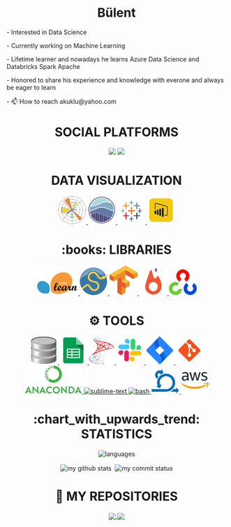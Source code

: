 <div> <h1 align="center"> Bülent </h1> </div>
<p>- Interested in Data Science <Bülent/p>
<p>- Currently working on Machine Learning </p>
<p>- Lifetime learner and nowadays he learns Azure Data Science and Databricks Spark Apache </p>
<p>- Honored to share his experience and knowledge with everone and always be eager to learn </p>
<p>- 📫 How to reach akuklu@yahoo.com</p>

<div> <h1 align="center"> SOCIAL PLATFORMS </h1> 
<p align="center">
<a href="https://https:/www.linkedin.com/in/b%C3%BClent-akuklu-4292a1223/"/><img src="https://img.shields.io/badge/linkedin-%230077B5.svg?&style=for-the-badge&logo=linkedin&logoColor=white" /></a>
<a href="mailto:earslan4e@gmail.com"><img src="https://img.shields.io/badge/gmail-f1f2f6.svg?&style=for-the-badge&logo=gmail&logoColor=red" /></a>
  <!--
<a href="https://medium.com/@arslanevren"><img src="https://img.shields.io/badge/%20-medium-black?&style=for-the-badge&logoColor=white" /></a>
<a href="#"><img src="https://komarev.com/ghpvc/?username=bulent-1111" alt="bulent-1111" height="28"/></a>
</p></div>
-->
<div align="center"> <h1 align="center"> DATA VISUALIZATION </h1> </div>
<p align="center">
<a href="#" target="_blank"> <img src="https://github.com/bulent-1111/bulent-1111/blob/main/icons/pngegg%20(1).png"/> </a> 
<a href="#" target="_blank"> <img src="https://github.com/bulent-1111/bulent-1111/blob/main/icons/seaborn.png" height="64"/> </a>    
<a href="#" target="_blank"> <img src="https://github.com/bulent-1111/bulent-1111/blob/main/icons/pngegg%20(22).png"/> </a>  
<a href="#" target="_blank"> <img src="https://github.com/bulent-1111/bulent-1111/blob/main/icons/pngegg%20(24).png"/> </a>   
  
<div align="center"> <h1 align="center">:books: LIBRARIES </h1> </div>
<p align="center">
<a href="#" target="_blank"> <img src="https://github.com/bulent-1111/bulent-1111/blob/main/icons/pngegg%20(20).png"/> </a>   
<a href="#" target="_blank"> <img src="https://github.com/bulent-1111/bulent-1111/blob/main/icons/pngegg%20(2).png"/> </a>                                                     
<a href="#" target="_blank"> <img src="https://github.com/bulent-1111/bulent-1111/blob/main/icons/pngegg%20(4).png"/> </a> 
<a href="#" target="_blank"> <img src="https://github.com/bulent-1111/bulent-1111/blob/main/icons/pngegg%20(10).png"/> </a>
<a href="#" target="_blank"> <img src="https://github.com/bulent-1111/bulent-1111/blob/main/icons/pngegg%20(17).png"/> </a>  
</p>

<div align="center"> <h1 align="center"> ⚙ TOOLS </h1> </div>
<p align="center">
<a href="#" target="_blank"> <img src="https://github.com/bulent-1111/bulent-1111/blob/main/icons/pngegg%20(5).png"/> </a> 
<a href="#" target="_blank"> <img src="https://github.com/bulent-1111/bulent-1111/blob/main/icons/pngegg%20(12).png"/> </a>  
<a href="#" target="_blank"> <img src="https://github.com/bulent-1111/bulent-1111/blob/main/icons/pngegg%20(18).png"/> </a>  
<a href="#" target="_blank"> <img src="https://github.com/bulent-1111/bulent-1111/blob/main/icons/icons8-slack-new-64.png"/> </a>                                                
<a href="#" target="_blank"> <img src="https://github.com/bulent-1111/bulent-1111/blob/main/icons/icons8-jira-64.png"/> </a>                  
<a href="#" target="_blank"> <img src="https://github.com/bulent-1111/bulent-1111/blob/main/icons/icons8-git-64.png"/> </a>
<a href="#" target="_blank"> <img src="https://github.com/bulent-1111/bulent-1111/blob/main/icons/pngegg%20(21).png"/> </a>
<a href="#" target="_blank"> <img src="https://cdn.icon-icons.com/icons2/1381/PNG/512/sublimetext_94866.png" alt="sublime-text" height="64"/> </a>
<a href="#" target="_blank"> <img src="https://www.vectorlogo.zone/logos/gnu_bash/gnu_bash-icon.svg" alt="bash" height="64"/> </a>
<a href="#" target="_blank"> <img src="https://github.com/bulent-1111/bulent-1111/blob/main/icons/pngegg%20(7).png"/> </a>  
<a href="#" target="_blank"> <img src="https://github.com/bulent-1111/bulent-1111/blob/main/icons/icons8-amazon-web-services-64.png"/> </a>                                       <div>                                                                                                                                                                             
  <div align="center"> <h1 align="center"> :chart_with_upwards_trend: STATISTICS </h1> </div>

</p align="center">
<p align="center"><img align="center" src="https://github-readme-stats.vercel.app/api/top-langs/?username=arslanevren&theme=algolia&layout=compact" alt="languages" width="50%" >
</p>
<p align="center">
<img align="center" src="https://github-readme-stats.vercel.app/api?username=arslanevren&count_private=true&theme=algolia&show_icons=true&hide_border=true" alt="my github stats" width="48%"/>&nbsp;
<img align="center" src="https://github-readme-streak-stats.herokuapp.com/?user=arslanevren&theme=algolia" alt="my commit status" width="48.2%"/>
</p>

<div align="center"> <h1 align="center"> 💾 MY REPOSITORIES  </h1> </div>
<p align="center">
<a href="https://github.com/bulent-1111/CapStone">
  <img align="center" src="https://github-readme-stats.vercel.app/api/pin/?username=bulent-1111&repo=CapStone&theme=algolia" />
</a>

<a href="https://github.com/bulent-1111/HandsOn">
  <img align="center" src="https://github-readme-stats.vercel.app/api/pin/?username=bulent-1111&repo=HandsOn&theme=algolia" />
</a>
</p>
 
